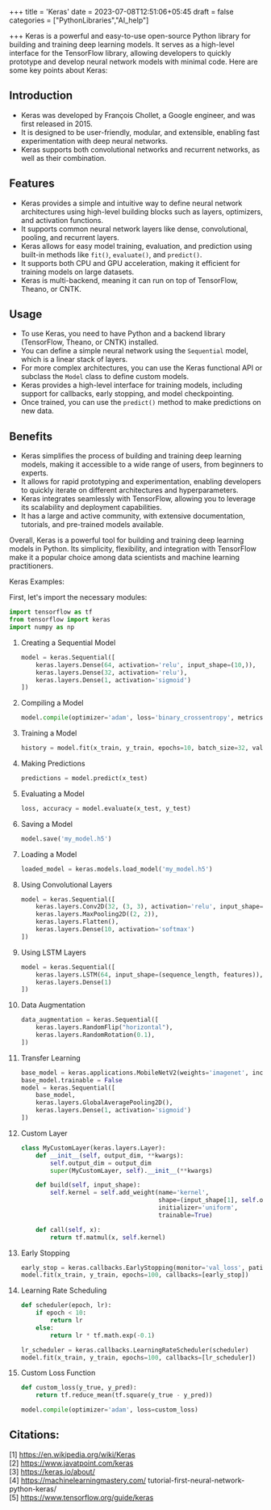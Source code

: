 +++
title = 'Keras'
date = 2023-07-08T12:51:06+05:45
draft = false
categories = ["PythonLibraries","AI_help"]

+++
Keras is a powerful and easy-to-use open-source Python library for building and training deep learning models. It serves as a high-level interface for the TensorFlow library, allowing developers to quickly prototype and develop neural network models with minimal code. Here are some key points about Keras:

## Introduction
- Keras was developed by François Chollet, a Google engineer, and was first released in 2015.
- It is designed to be user-friendly, modular, and extensible, enabling fast experimentation with deep neural networks.
- Keras supports both convolutional networks and recurrent networks, as well as their combination.

## Features
- Keras provides a simple and intuitive way to define neural network architectures using high-level building blocks such as layers, optimizers, and activation functions.
- It supports common neural network layers like dense, convolutional, pooling, and recurrent layers.
- Keras allows for easy model training, evaluation, and prediction using built-in methods like `fit()`, `evaluate()`, and `predict()`.
- It supports both CPU and GPU acceleration, making it efficient for training models on large datasets.
- Keras is multi-backend, meaning it can run on top of TensorFlow, Theano, or CNTK.

## Usage
- To use Keras, you need to have Python and a backend library (TensorFlow, Theano, or CNTK) installed.
- You can define a simple neural network using the `Sequential` model, which is a linear stack of layers.
- For more complex architectures, you can use the Keras functional API or subclass the `Model` class to define custom models.
- Keras provides a high-level interface for training models, including support for callbacks, early stopping, and model checkpointing.
- Once trained, you can use the `predict()` method to make predictions on new data.

## Benefits
- Keras simplifies the process of building and training deep learning models, making it accessible to a wide range of users, from beginners to experts.
- It allows for rapid prototyping and experimentation, enabling developers to quickly iterate on different architectures and hyperparameters.
- Keras integrates seamlessly with TensorFlow, allowing you to leverage its scalability and deployment capabilities.
- It has a large and active community, with extensive documentation, tutorials, and pre-trained models available.

Overall, Keras is a powerful tool for building and training deep learning models in Python. Its simplicity, flexibility, and integration with TensorFlow make it a popular choice among data scientists and machine learning practitioners.



Keras Examples:

First, let's import the necessary modules:

```python
import tensorflow as tf
from tensorflow import keras
import numpy as np
```

1. Creating a Sequential Model
   ```python
   model = keras.Sequential([
       keras.layers.Dense(64, activation='relu', input_shape=(10,)),
       keras.layers.Dense(32, activation='relu'),
       keras.layers.Dense(1, activation='sigmoid')
   ])
   ```

2. Compiling a Model
   ```python
   model.compile(optimizer='adam', loss='binary_crossentropy', metrics=['accuracy'])
   ```

3. Training a Model
   ```python
   history = model.fit(x_train, y_train, epochs=10, batch_size=32, validation_split=0.2)
   ```

4. Making Predictions
   ```python
   predictions = model.predict(x_test)
   ```

5. Evaluating a Model
   ```python
   loss, accuracy = model.evaluate(x_test, y_test)
   ```

6. Saving a Model
   ```python
   model.save('my_model.h5')
   ```

7. Loading a Model
   ```python
   loaded_model = keras.models.load_model('my_model.h5')
   ```

8. Using Convolutional Layers
   ```python
   model = keras.Sequential([
       keras.layers.Conv2D(32, (3, 3), activation='relu', input_shape=(28, 28, 1)),
       keras.layers.MaxPooling2D((2, 2)),
       keras.layers.Flatten(),
       keras.layers.Dense(10, activation='softmax')
   ])
   ```

9. Using LSTM Layers
   ```python
   model = keras.Sequential([
       keras.layers.LSTM(64, input_shape=(sequence_length, features)),
       keras.layers.Dense(1)
   ])
   ```

10. Data Augmentation
    ```python
    data_augmentation = keras.Sequential([
        keras.layers.RandomFlip("horizontal"),
        keras.layers.RandomRotation(0.1),
    ])
    ```

11. Transfer Learning
    ```python
    base_model = keras.applications.MobileNetV2(weights='imagenet', include_top=False)
    base_model.trainable = False
    model = keras.Sequential([
        base_model,
        keras.layers.GlobalAveragePooling2D(),
        keras.layers.Dense(1, activation='sigmoid')
    ])
    ```

12. Custom Layer
    ```python
    class MyCustomLayer(keras.layers.Layer):
        def __init__(self, output_dim, **kwargs):
            self.output_dim = output_dim
            super(MyCustomLayer, self).__init__(**kwargs)

        def build(self, input_shape):
            self.kernel = self.add_weight(name='kernel', 
                                          shape=(input_shape[1], self.output_dim),
                                          initializer='uniform',
                                          trainable=True)

        def call(self, x):
            return tf.matmul(x, self.kernel)
    ```

13. Early Stopping
    ```python
    early_stop = keras.callbacks.EarlyStopping(monitor='val_loss', patience=3)
    model.fit(x_train, y_train, epochs=100, callbacks=[early_stop])
    ```

14. Learning Rate Scheduling
    ```python
    def scheduler(epoch, lr):
        if epoch < 10:
            return lr
        else:
            return lr * tf.math.exp(-0.1)

    lr_scheduler = keras.callbacks.LearningRateScheduler(scheduler)
    model.fit(x_train, y_train, epochs=100, callbacks=[lr_scheduler])
    ```

15. Custom Loss Function
    ```python
    def custom_loss(y_true, y_pred):
        return tf.reduce_mean(tf.square(y_true - y_pred))

    model.compile(optimizer='adam', loss=custom_loss)
    ```

## Citations:
[1] https://en.wikipedia.org/wiki/Keras  
[2] https://www.javatpoint.com/keras   
[3] https://keras.io/about/  
[4] https://machinelearningmastery.com/  tutorial-first-neural-network-python-keras/  
[5] https://www.tensorflow.org/guide/keras



